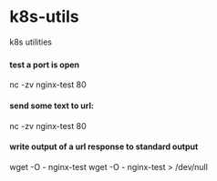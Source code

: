 # k8s-utils
k8s utilities 

### 
#### test a port is open
nc -zv nginx-test 80

#### send some text to url:
nc -zv nginx-test 80

#### write output of a url response to standard output
wget -O - nginx-test
wget -O - nginx-test > /dev/null

